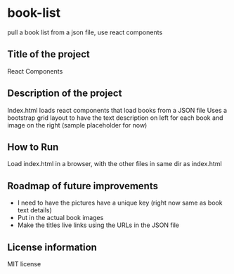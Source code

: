 # book-list
pull a book list from a json file, use react components

## Title of the project
React Components

## Description of the project
Index.html loads react components that load books from a JSON file 
Uses a bootstrap grid layout to have the text description on left for each book and image on the right (sample placeholder for now)

## How to Run
Load index.html in a browser, with the other files in same dir as index.html

## Roadmap of future improvements
* I need to have the pictures have a unique key (right now same as book text details)
* Put in the actual book images
* Make the titles live links using the URLs in the JSON file

## License information
MIT license
